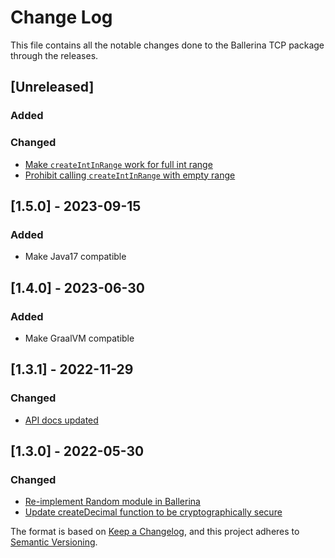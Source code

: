 # Change Log
This file contains all the notable changes done to the Ballerina TCP package through the releases.

## [Unreleased]

### Added

### Changed

- [Make `createIntInRange` work for full int range ](https://github.com/ballerina-platform/ballerina-standard-library/issues/4744)
- [Prohibit calling `createIntInRange` with empty range](https://github.com/ballerina-platform/ballerina-standard-library/issues/4892)

## [1.5.0] - 2023-09-15

### Added
- Make Java17 compatible

## [1.4.0] - 2023-06-30

### Added
- Make GraalVM compatible

## [1.3.1] - 2022-11-29

### Changed
- [API docs updated](https://github.com/ballerina-platform/ballerina-standard-library/issues/3463)

## [1.3.0] - 2022-05-30

### Changed
- [Re-implement Random module in Ballerina](https://github.com/ballerina-platform/ballerina-standard-library/issues/2661)
- [Update createDecimal function to be cryptographically secure](https://github.com/ballerina-platform/ballerina-standard-library/issues/2876)

The format is based on [Keep a Changelog](https://keepachangelog.com/en/1.0.0/), and this project adheres to [Semantic Versioning](https://semver.org/spec/v2.0.0.html).
